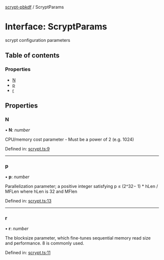[scrypt-pbkdf](../API.md) / ScryptParams

# Interface: ScryptParams

scrypt configuration parameters

## Table of contents

### Properties

- [N](scryptparams.md#n)
- [p](scryptparams.md#p)
- [r](scryptparams.md#r)

## Properties

### N

• **N**: *number*

CPU/memory cost parameter - Must be a power of 2 (e.g. 1024)

Defined in: [scrypt.ts:9](https://github.com/juanelas/scrypt-bigint/blob/df7163d/src/ts/scrypt.ts#L9)

___

### p

• **p**: *number*

Parallelization parameter; a positive integer satisfying p ≤ (2^32− 1) * hLen / MFLen where hLen is 32 and MFlen

Defined in: [scrypt.ts:13](https://github.com/juanelas/scrypt-bigint/blob/df7163d/src/ts/scrypt.ts#L13)

___

### r

• **r**: *number*

The blocksize parameter, which fine-tunes sequential memory read size and performance. 8 is commonly used.

Defined in: [scrypt.ts:11](https://github.com/juanelas/scrypt-bigint/blob/df7163d/src/ts/scrypt.ts#L11)
